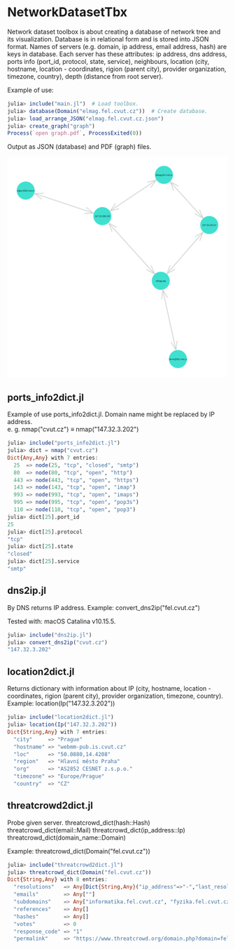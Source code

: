 # NetworkDatasetTbx

Network dataset toolbox is about creating a database of network tree and its visualization. Database is in relational form and is stored into JSON format. Names of servers (e.g. domain, ip address, email address, hash) are keys in database. Each server has these attributes: ip address, dns address, ports info (port_id, protocol, state, service), neighbours, location (city, hostname, location - coordinates, rigion (parent city), provider organization, timezone, country), depth (distance from root server). 

Example of use:
```julia
julia> include("main.jl")  # Load toolbox.
julia> database(Domain("elmag.fel.cvut.cz"))  # Create database.
julia> load_arrange_JSON("elmag.fel.cvut.cz.json")
julia> create_graph("graph")
Process(`open graph.pdf`, ProcessExited(0))
```
Output as JSON (database) and PDF (graph) files.

<img src="./graph.svg">


## ports_info2dict.jl
Example of use ports_info2dict.jl. Domain name might be replaced by IP address. \
e. g. nmap("cvut.cz")  ≡ nmap("147.32.3.202")  
```julia
julia> include("ports_info2dict.jl")
julia> dict = nmap("cvut.cz")
Dict{Any,Any} with 7 entries:
  25  => node(25, "tcp", "closed", "smtp")
  80  => node(80, "tcp", "open", "http")
  443 => node(443, "tcp", "open", "https")
  143 => node(143, "tcp", "open", "imap")
  993 => node(993, "tcp", "open", "imaps")
  995 => node(995, "tcp", "open", "pop3s")
  110 => node(110, "tcp", "open", "pop3")
julia> dict[25].port_id
25
julia> dict[25].protocol
"tcp"
julia> dict[25].state
"closed"
julia> dict[25].service
"smtp"
```

## dns2ip.jl
By DNS returns IP address.
Example:
convert_dns2ip("fel.cvut.cz")

Tested with:
macOS Catalina v10.15.5.

```julia
julia> include("dns2ip.jl")
julia> convert_dns2ip("cvut.cz")
"147.32.3.202"
```

## location2dict.jl
Returns dictionary with information about IP (city, hostname, location - coordinates, rigion (parent city), provider organization, timezone, country). 
Example:
location(Ip("147.32.3.202"))

```julia
julia> include("location2dict.jl")
julia> location(Ip("147.32.3.202"))
Dict{String,Any} with 7 entries:
  "city"     => "Prague"
  "hostname" => "webmm-pub.is.cvut.cz"
  "loc"      => "50.0880,14.4208"
  "region"   => "Hlavní město Praha"
  "org"      => "AS2852 CESNET z.s.p.o."
  "timezone" => "Europe/Prague"
  "country"  => "CZ"
```

## threatcrowd2dict.jl
Probe given server.
threatcrowd_dict(hash::Hash)
threatcrowd_dict(email::Mail)
threatcrowd_dict(ip_address::Ip)
threatcrowd_dict(domain_name::Domain)

Example:
threatcrowd_dict(Domain("fel.cvut.cz"))

```julia
julia> include("threatcrowd2dict.jl")
julia> threatcrowd_dict(Domain("fel.cvut.cz"))
Dict{String,Any} with 8 entries:
  "resolutions"   => Any[Dict{String,Any}("ip_address"=>"-","last_resolved"=>"0000-00-00"), Dict{String,Any}("ip_address"=>"147.32.192.12","last_resolved"=…
  "emails"        => Any[""]
  "subdomains"    => Any["informatika.fel.cvut.cz", "fyzika.fel.cvut.cz", "gitlab.fel.cvut.cz", "aic.fel.cvut.cz", "dce.fel.cvut.cz", "aa4cc.dce.fel.cvut.c…
  "references"    => Any[]
  "hashes"        => Any[]
  "votes"         => 0
  "response_code" => "1"
  "permalink"     => "https://www.threatcrowd.org/domain.php?domain=fel.cvut.cz"
```

